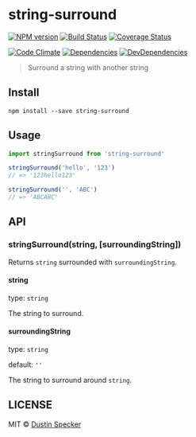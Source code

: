 # string-surround
[![NPM version](https://badge.fury.io/js/string-surround.svg)](https://badge.fury.io/js/string-surround) [![Build Status](https://travis-ci.org/dustinspecker/string-surround.svg)](https://travis-ci.org/dustinspecker/string-surround) [![Coverage Status](https://img.shields.io/coveralls/dustinspecker/string-surround.svg)](https://coveralls.io/r/dustinspecker/string-surround?branch=master)

[![Code Climate](https://codeclimate.com/github/dustinspecker/string-surround/badges/gpa.svg)](https://codeclimate.com/github/dustinspecker/string-surround) [![Dependencies](https://david-dm.org/dustinspecker/string-surround.svg)](https://david-dm.org/dustinspecker/string-surround/#info=dependencies&view=table) [![DevDependencies](https://david-dm.org/dustinspecker/string-surround/dev-status.svg)](https://david-dm.org/dustinspecker/string-surround/#info=devDependencies&view=table)

> Surround a string with another string

## Install
```
npm install --save string-surround
```

## Usage
```javascript
import stringSurround from 'string-surround'

stringSurround('hello', '123')
// => '123hello123'

stringSurround('', 'ABC')
// => 'ABCABC'
```

## API

### stringSurround(string, [surroundingString])

Returns `string` surrounded with `surroundingString`.

#### string
type: `string`

The string to surround.

#### surroundingString
type: `string`

default: `''`

The string to surround around `string`.

## LICENSE
MIT © [Dustin Specker](https://github.com/dustinspecker)
